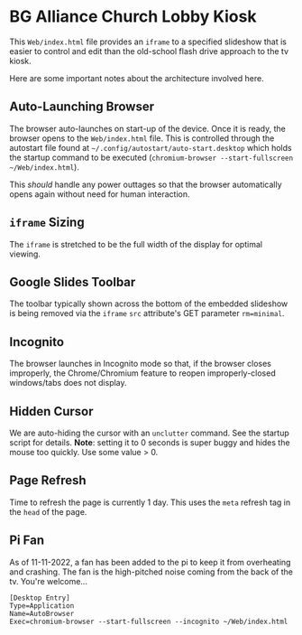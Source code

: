 # BG Alliance Church Lobby Kiosk

This `Web/index.html` file provides an `iframe` to a specified slideshow that is easier to control and edit than the old-school flash drive approach to the tv kiosk.

Here are some important notes about the architecture involved here.

## Auto-Launching Browser

The browser auto-launches on start-up of the device. Once it is ready, the browser opens to the `Web/index.html` file. This is controlled through the
autostart file found at `~/.config/autostart/auto-start.desktop` which holds the startup command to be executed (`chromium-browser --start-fullscreen ~/Web/index.html`).

This *should* handle any power outtages so that the browser automatically opens again without need for human interaction.

## `iframe` Sizing

The `iframe` is stretched to be the full width of the display for optimal viewing.

## Google Slides Toolbar

The toolbar typically shown across the bottom of the embedded slideshow is being removed via the `iframe` `src` attribute's GET parameter `rm=minimal`. 

## Incognito

The browser launches in Incognito mode so that, if the browser closes improperly, the Chrome/Chromium feature to reopen improperly-closed windows/tabs does not display.

## Hidden Cursor
We are auto-hiding the cursor with an `unclutter` command. See the startup script for details. **Note**: setting it to 0 seconds is super buggy and hides the mouse too quickly. Use some value > 0.

## Page Refresh
Time to refresh the page is currently 1 day. This uses the `meta` refresh tag in the `head` of the page.

## Pi Fan
As of 11-11-2022, a fan has been added to the pi to keep it from overheating and crashing. The fan is the high-pitched noise coming from the back of the tv. You're welcome...


```
[Desktop Entry]
Type=Application
Name=AutoBrowser
Exec=chromium-browser --start-fullscreen --incognito ~/Web/index.html
```
